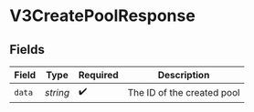 # V3CreatePoolResponse


## Fields

| Field                      | Type                       | Required                   | Description                |
| -------------------------- | -------------------------- | -------------------------- | -------------------------- |
| `data`                     | *string*                   | :heavy_check_mark:         | The ID of the created pool |